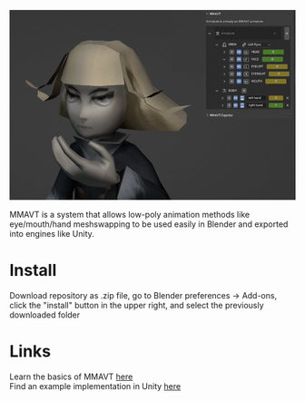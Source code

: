 ![til](./media/mmavtexample.gif)

MMAVT is a system that allows low-poly animation methods like eye/mouth/hand meshswapping to be used easily in Blender and exported into engines like Unity.

# Install
Download repository as .zip file, go to Blender preferences -> Add-ons, click the "install" button in the upper right, and select the previously downloaded folder

# Links
Learn the basics of MMAVT [here](https://www.milancline.com/blog/archive/introducing-mmavt)  
Find an example implementation in Unity [here](https://github.com/Amiicli/MMAVT-Unity-Example)
